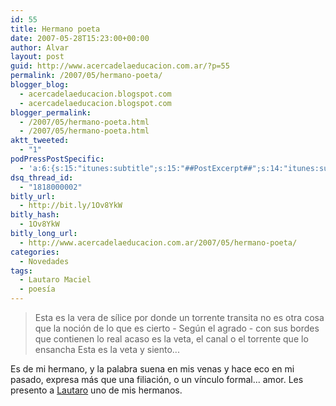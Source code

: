 ```yaml
---
id: 55
title: Hermano poeta
date: 2007-05-28T15:23:00+00:00
author: Alvar
layout: post
guid: http://www.acercadelaeducacion.com.ar/?p=55
permalink: /2007/05/hermano-poeta/
blogger_blog:
  - acercadelaeducacion.blogspot.com
  - acercadelaeducacion.blogspot.com
blogger_permalink:
  - /2007/05/hermano-poeta.html
  - /2007/05/hermano-poeta.html
aktt_tweeted:
  - "1"
podPressPostSpecific:
  - 'a:6:{s:15:"itunes:subtitle";s:15:"##PostExcerpt##";s:14:"itunes:summary";s:15:"##PostExcerpt##";s:15:"itunes:keywords";s:17:"##WordPressCats##";s:13:"itunes:author";s:10:"##Global##";s:15:"itunes:explicit";s:7:"Default";s:12:"itunes:block";s:7:"Default";}'
dsq_thread_id:
  - "1818000002"
bitly_url:
  - http://bit.ly/1Ov8YkW
bitly_hash:
  - 1Ov8YkW
bitly_long_url:
  - http://www.acercadelaeducacion.com.ar/2007/05/hermano-poeta/
categories:
  - Novedades
tags:
  - Lautaro Maciel
  - poesía
---
```


<blockquote>Esta es la vera de sílice
por donde un torrente transita
no es otra cosa que la noción
de lo que es cierto - Según el agrado -
con sus bordes que contienen lo real
acaso es la veta, el canal
o el torrente que lo ensancha
Esta es la veta y siento...</blockquote>
Es de mi hermano, y la palabra suena en mis venas y hace eco en mi pasado, expresa más que una filiación, o un vínculo formal... amor.
Les presento a <a href="http://hermanopoeta.wordpress.com/">Lautaro</a> uno de mis hermanos.